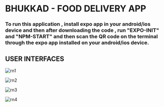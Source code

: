 # BHUKKAD - FOOD DELIVERY APP


### To run this application , install expo app in your android/ios device and then after downloading the code , run "EXPO-INIT" and "NPM-START" and then scan the QR code on the terminal through the expo app installed on your android/ios device.




## USER INTERFACES

![rn1](https://user-images.githubusercontent.com/70228834/148979801-cdc1d69d-29ea-4818-8f1f-e05487c80346.png)


![rn2](https://user-images.githubusercontent.com/70228834/148979842-9f1e9a09-6064-4e10-99a9-871c2852a314.png)


![rn3](https://user-images.githubusercontent.com/70228834/148979886-1202ffcf-0779-4ffd-906d-955c6f43b631.png)


![rn4](https://user-images.githubusercontent.com/70228834/148979909-b76af3c1-4006-4857-a377-12f6fc3eb111.png)



